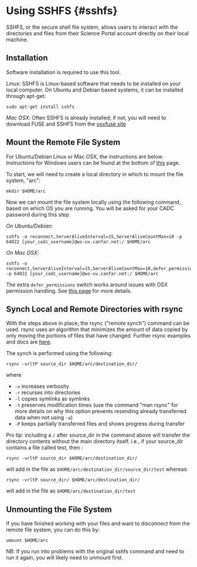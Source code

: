 # Using SSHFS {#sshfs}

SSHFS, or the secure shell file system, allows users to interact with
the directories and files from their Science Portal account directly on
their local machine.

## Installation

Software installation is required to use this tool.

*Linux*: SSHFS is Linux-based software that needs to be installed on
your local computer. On Ubuntu and Debian based systems, it can be
installed through apt-get:

    sudo apt-get install sshfs

*Mac OSX*: Often SSHFS is already installed; if not, you will need to
download FUSE and SSHFS from the [osxfuse
site](https://osxfuse.github.io)

## Mount the Remote File System

For Ubuntu/Debian Linux or Mac OSX, the instructions are below.
Instructions for Windows users can be found at the bottom of
[this](https://www.digitalocean.com/community/tutorials/how-to-use-sshfs-to-mount-remote-file-systems-over-ssh)
page.

To start, we will need to create a local directory in which to mount the
file system, \"arc\":

    mkdir $HOME/arc

Now we can mount the file system locally using the following command,
based on which OS you are running. You will be asked for your CADC
password during this step.

*On Ubuntu/Debian*:

    sshfs -o reconnect,ServerAliveInterval=15,ServerAliveCountMax=10 -p 64022 [your_cadc_username]@ws-uv.canfar.net:/ $HOME/arc

*On Mac OSX*:

    sshfs -o reconnect,ServerAliveInterval=15,ServerAliveCountMax=10,defer_permissions -p 64022 [your_cadc_username]@ws-uv.canfar.net:/ $HOME/arc

The extra `defer_permissions` switch works around issues with OSX
permission handling. See [this
page](https://github.com/osxfuse/osxfuse/wiki/Mount-options#default_permissions-and-defer_permissions)
for more details.

## Synch Local and Remote Directories with rsync

With the steps above in place, the rsync (\"remote synch\") command can
be used. rsync uses an algorithm that minimizes the amount of data
copied by only moving the portions of files that have changed. Further
rsync examples and docs are
[here](https://www.digitalocean.com/community/tutorials/how-to-use-rsync-to-sync-local-and-remote-directories).

The synch is performed using the following:

    rsync -vrltP source_dir $HOME/arc/destination_dir/

where

-   `-v` increases verbosity
-   `-r` recurses into directories
-   `-l` copies symlinks as symlinks
-   `-t` preserves modification times (use the command \"man rsync\" for
    more details on why this option prevents resending already
    transferred data when not using `-a`)
-   `-P` keeps partially transferred files and shows progress during
    transfer

Pro tip: including a `/` after source_dir in the command above will
transfer the directory contents without the main directory itself. i.e.,
if your source_dir contains a file called test, then :

    rsync -vrltP source_dir $HOME/arc/destination_dir/

will add in the file as `$HOME/arc/destination_dir/source_dir/test`
whereas:

    rsync -vrltP source_dir/ $HOME/arc/destination_dir/

will add in the file as `$HOME/arc/destination_dir/test`

## Unmounting the File System

If you have finished working with your files and want to disconnect from
the remote file system, you can do this by:

    umount $HOME/arc

NB: If you run into problems with the original sshfs command and need to
run it again, you will likely need to unmount first.
